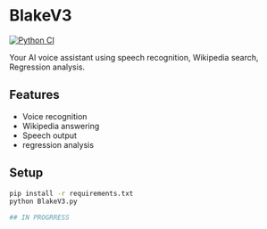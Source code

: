 # BlakeV3

[![Python CI](https://github.com/Ranveerdev/BlakeV3/actions/workflows/python-app.yml/badge.svg)](https://github.com/Ranveerdev/BlakeV3/actions)

Your AI voice assistant using speech recognition, Wikipedia search, Regression analysis.

## Features
- Voice recognition
- Wikipedia answering
- Speech output
- regression analysis

## Setup
```bash
pip install -r requirements.txt
python BlakeV3.py

## IN PROGRRESS
